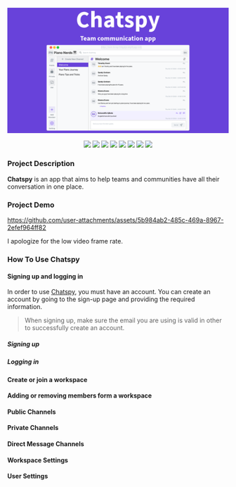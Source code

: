 ![Chatspy - Team communication app!](./DocAssets/banner.png "Chatspy")

<div align="center">
<img src="https://img.shields.io/badge/github%20actions-%232671E5.svg?style=for-the-badge&logo=githubactions&logoColor=white">

<img src="https://img.shields.io/badge/mysql-4479A1.svg?style=for-the-badge&logo=mysql&logoColor=white">

<img src="https://img.shields.io/badge/c%23-%23239120.svg?style=for-the-badge&logo=csharp&logoColor=white">

<img src="https://img.shields.io/badge/react-%2320232a.svg?style=for-the-badge&logo=react&logoColor=%2361DAFB">

<img src="https://img.shields.io/badge/typescript-%23007ACC.svg?style=for-the-badge&logo=typescript&logoColor=white">

<img src="https://img.shields.io/badge/-GraphQL-E10098?style=for-the-badge&logo=graphql&logoColor=white">

<img src="https://img.shields.io/badge/AWS-%23FF9900.svg?style=for-the-badge&logo=amazon-aws&logoColor=white">

<img src="https://img.shields.io/badge/azure-%230072C6.svg?style=for-the-badge&logo=microsoftazure&logoColor=white">
</div>

### Project Description

**Chatspy** is an app that aims to help teams and communities have all their conversation in one place.

### Project Demo

https://github.com/user-attachments/assets/5b984ab2-485c-469a-8967-2efef964ff82

I apologize for the low video frame rate.

### How To Use Chatspy

#### Signing up and logging in

In order to use [Chatspy](https://main.d3snqv7mkpyhje.amplifyapp.com/), you must have an account. You can create an account by going to the sign-up page and providing the required information.

> When signing up, make sure the email you are using is valid in other to successfully create an account.

##### Signing up

##### Logging in

#### Create or join a workspace

#### Adding or removing members form a workspace

#### Public Channels

#### Private Channels

#### Direct Message Channels

#### Workspace Settings

#### User Settings
